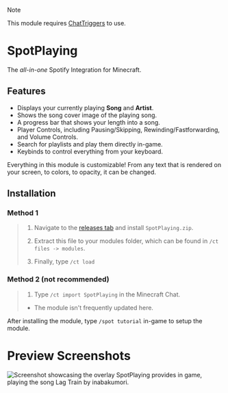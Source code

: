 > [!NOTE]
> This module requires [ChatTriggers](https://chattriggers.com/#download) to use.

# SpotPlaying
The _all-in-one_ Spotify Integration for Minecraft.

## Features
- Displays your currently playing **Song** and **Artist**.
- Shows the song cover image of the playing song.
- A progress bar that shows your length into a song.
- Player Controls, including Pausing/Skipping, Rewinding/Fastforwarding, and Volume Controls.
- Search for playlists and play them directly in-game.
- Keybinds to control everything from your keyboard.

Everything in this module is customizable! From any text that is rendered on your screen, to colors, to opacity, it can be changed.

## Installation

### Method 1
> 1. Navigate to the [releases tab](https://github.com/tdarth/SpotPlaying/releases/latest) and install ```SpotPlaying.zip```.
> 
> 2. Extract this file to your modules folder, which can be found in ```/ct files -> modules```.
>
> 3. Finally, type ```/ct load```

### Method 2 (not recommended)
> 1. Type ```/ct import SpotPlaying``` in the Minecraft Chat.
> - The module isn't frequently updated here.

After installing the module, type ```/spot tutorial``` in-game to setup the module.

# Preview Screenshots
![Screenshot showcasing the overlay SpotPlaying provides in game, playing the song Lag Train by inabakumori.](https://i.imgur.com/rCx2A3P.png)
